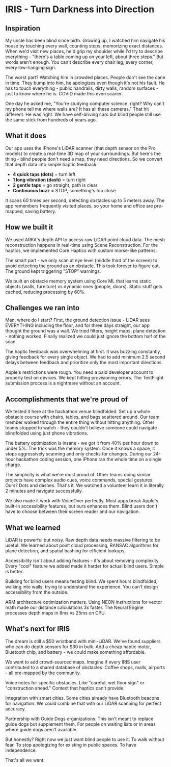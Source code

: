 # IRIS - Turn Darkness into Direction

## Inspiration

My uncle has been blind since birth. Growing up, I watched him navigate his house by touching every wall, counting steps, memorizing exact distances. When we'd visit new places, he'd grip my shoulder while I'd try to describe everything - "there's a table coming up on your left, about three steps." But words aren't enough. You can't describe every chair leg, every corner, every low-hanging sign.

The worst part? Watching him in crowded places. People don't see the cane in time. They bump into him, he apologizes even though it's not his fault. He has to touch everything - public handrails, dirty walls, random surfaces - just to know where he is. COVID made this even scarier.

One day he asked me, "You're studying computer science, right? Why can't my phone tell me where walls are? It has all these cameras." That hit different. He was right. We have self-driving cars but blind people still use the same stick from hundreds of years ago.

## What it does

Our app uses the iPhone's LiDAR scanner (that depth sensor on the Pro models) to create a real-time 3D map of your surroundings. But here's the thing - blind people don't need a map, they need directions. So we convert that depth data into simple haptic feedback:

- **4 quick taps (dots)** = turn left
- **1 long vibration (dash)** = turn right
- **2 gentle taps** = go straight, path is clear
- **Continuous buzz** = STOP, something's too close

It scans 60 times per second, detecting obstacles up to 5 meters away. The app remembers frequently visited places, so your home and office are pre-mapped, saving battery.

## How we built it

We used ARKit's depth API to access raw LiDAR point cloud data. The mesh reconstruction happens in real-time using Scene Reconstruction. For the haptics, we implemented Core Haptics with custom morse-like patterns.

The smart part - we only scan at eye level (middle third of the screen) to avoid detecting the ground as an obstacle. This took forever to figure out. The ground kept triggering "STOP" warnings.

We built an obstacle memory system using Core ML that learns static objects (walls, furniture) vs dynamic ones (people, doors). Static stuff gets cached, reducing processing by 60%.

## Challenges we ran into

Man, where do I start? First, the ground detection issue - LiDAR sees EVERYTHING including the floor, and for three days straight, our app thought the ground was a wall. We tried filters, height maps, plane detection - nothing worked. Finally realized we could just ignore the bottom half of the scan.

The haptic feedback was overwhelming at first. It was buzzing constantly, giving feedback for every single object. We had to add minimum 2.5 second delays between feedback and prioritize only the most important directions.

Apple's restrictions were rough. You need a paid developer account to properly test on devices. We kept hitting provisioning errors. The TestFlight submission process is a nightmare without an account.

## Accomplishments that we're proud of

We tested it here at the hackathon venue blindfolded. Set up a whole obstacle course with chairs, tables, and bags scattered around. Our team member walked through the entire thing without hitting anything. Other teams stopped to watch - they couldn't believe someone could navigate blindfolded using just phone vibrations.

The battery optimization is insane - we got it from 40% per hour down to under 5%. The trick was the memory system. Once it knows a space, it stops aggressively scanning and only checks for changes. During our 24-hour hackathon coding session, one iPhone ran the whole time on a single charge.

The simplicity is what we're most proud of. Other teams doing similar projects have complex audio cues, voice commands, special gestures. Ours? Dots and dashes. That's it. We watched a volunteer learn it in literally 2 minutes and navigate successfully.

We also made it work with VoiceOver perfectly. Most apps break Apple's built-in accessibility features, but ours enhances them. Blind users don't have to choose between their screen reader and our navigation.

## What we learned

LiDAR is powerful but noisy. Raw depth data needs massive filtering to be useful. We learned about point cloud processing, RANSAC algorithms for plane detection, and spatial hashing for efficient lookups.

Accessibility isn't about adding features - it's about removing complexity. Every "cool" feature we added made it harder for actual blind users. Simple is better.

Building for blind users means testing blind. We spent hours blindfolded, walking into walls, trying to understand the experience. You can't design accessibility from the outside.

ARM architecture optimization matters. Using NEON instructions for vector math made our distance calculations 3x faster. The Neural Engine processes depth maps in 8ms vs 25ms on CPU.

## What's next for IRIS

The dream is still a $50 wristband with mini-LiDAR. We've found suppliers who can do depth sensors for $30 in bulk. Add a cheap haptic motor, Bluetooth chip, and battery - we could make something affordable.

We want to add crowd-sourced maps. Imagine if every IRIS user contributed to a shared database of obstacles. Coffee shops, malls, airports - all pre-mapped by the community.

Voice notes for specific obstacles. Like "careful, wet floor sign" or "construction ahead." Context that haptics can't provide.

Integration with smart cities. Some cities already have Bluetooth beacons for navigation. We could combine that with our LiDAR scanning for perfect accuracy.

Partnership with Guide Dogs organizations. This isn't meant to replace guide dogs but supplement them. For people on waiting lists or in areas where guide dogs aren't available.

But honestly? Right now we just want blind people to use it. To walk without fear. To stop apologizing for existing in public spaces. To have independence.

That's all we want.